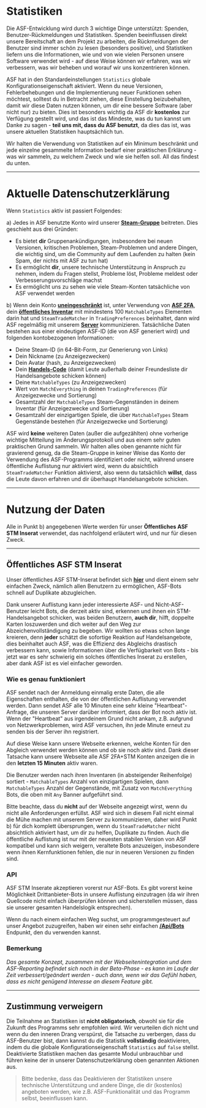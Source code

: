 # Statistiken

Die ASF-Entwicklung wird durch 3 wichtige Dinge unterstützt: Spenden, Benutzer-Rückmeldungen und Statistiken. Spenden beeinflussen direkt unsere Bereitschaft an dem Projekt zu arbeiten, die Rückmeldungen der Benutzer sind immer schön zu lesen (besonders positive), und Statistiken liefern uns die Informationen, wie und von wie vielen Personen unsere Software verwendet wird - auf diese Weise können wir erfahren, was wir verbessern, was wir beheben und worauf wir uns konzentrieren können.

ASF hat in den Standardeinstellungen `Statistics` globale Konfigurationseigenschaft aktiviert. Wenn du neue Versionen, Fehlerbehebungen und die Implementierung neuer Funktionen sehen möchtest, solltest du in Betracht ziehen, diese Einstellung beizubehalten, damit wir diese Daten nutzen können, um dir eine bessere Software (aber nicht nur) zu bieten. Dies ist besonders wichtig da ASF dir **kostenlos** zur Verfügung gestellt wird, und das ist das Mindeste, was du tun kannst um Danke zu sagen - **teil uns mit, dass du ASF benutzt**, da dies das ist, was unsere aktuellen Statistiken hauptsächlich tun.

Wir halten die Verwendung von Statistiken auf ein Minimum beschränkt und jede einzelne gesammelte Information bedarf einer praktischen Erklärung - was wir sammeln, zu welchem Zweck und wie sie helfen soll. All das findest du unten.

* * *

# Aktuelle Datenschutzerklärung

Wenn `Statistics` aktiv ist passiert Folgendes:

a) Jedes in ASF benutzte Konto wird unserer **[Steam-Gruppe](https://steamcommunity.com/gid/103582791440160998)** beitreten. Dies geschieht aus drei Gründen:

* Es bietet **dir** Gruppenankündigungen, insbesondere bei neuen Versionen, kritischen Problemen, Steam-Problemen und andere Dingen, die wichtig sind, um die Community auf dem Laufenden zu halten (kein Spam, der nichts mit ASF zu tun hat)
* Es ermöglicht **dir**, unsere technische Unterstützung in Anspruch zu nehmen, indem du Fragen stellst, Probleme löst, Probleme meldest oder Verbesserungsvorschläge machst
* Es ermöglicht uns zu sehen wie viele Steam-Konten tatsächliche von ASF verwendet werden

b) Wenn dein Konto **[uneingeschränkt](https://support.steampowered.com/kb_article.php?ref=3330-IAGK-7663)** ist, unter Verwendung von **[ASF 2FA](https://github.com/JustArchiNET/ArchiSteamFarm/wiki/Two-factor-authentication-de-DE#asf-2fa)**, dein **[öffentliches Inventar](https://steamcommunity.com/my/edit/settings)** mit mindestens 100 `MatchableTypes` Elementen darin hat und `SteamTradeMatcher` in `TradingPreferences` beinhaltet, dann wird ASF regelmäßig mit unserem **[Server](https://asf.justarchi.net)** kommunizieren. Tatsächliche Daten bestehen aus einer eindeutigen ASF-ID (die von ASF generiert wird) und folgenden kontobezogenen Informationen:

* Deine Steam-ID (in 64-Bit-Form, zur Generierung von Links)
* Dein Nickname (zu Anzeigezwecken)
* Dein Avatar (hash, zu Anzeigezwecken)
* Dein **[Handels-Code](https://steamcommunity.com/my/tradeoffers/privacy)** (damit Leute außerhalb deiner Freundesliste dir Handelsangebote schicken können)
* Deine `MatchableTypes` (zu Anzeigezwecken)
* Wert von `MatchEverything` in deinen `TradingPreferences` (für Anzeigezwecke und Sortierung)
* Gesamtzahl der `MatchableTypes` Steam-Gegenständen in deinem Inventar (für Anzeigezwecke und Sortierung)
* Gesamtzahl der einzigartigen Spiele, die über `MatchableTypes` Steam Gegenstände bestehen (für Anzeigezwecke und Sortierung)

ASF wird **keine** weiteren Daten (außer die aufgezählten) ohne vorherige wichtige Mitteilung im Änderungsprotokoll und aus einem sehr guten praktischen Grund sammeln. Wir halten alles oben genannte nicht für gravierend genug, da die Steam-Gruppe in keiner Weise das Konto der Verwendung des ASF-Programms identifiziert oder nicht, während unsere öffentliche Auflistung nur aktiviert wird, wenn du absichtlich `SteamTradeMatcher` Funktion aktivierst, also wenn du tatsächlich **willst**, dass die Leute davon erfahren und dir überhaupt Handelsangebote schicken.

* * *

# Nutzung der Daten

Alle in Punkt b) angegebenen Werte werden für unser **Öffentliches ASF STM Inserat** verwendet, das nachfolgend erläutert wird, und nur für diesen Zweck.

* * *

## Öffentliches ASF STM Inserat

Unser öffentliches ASF STM-Inserat befindet sich **[hier](https://asf.justarchi.net/STM)** und dient einem sehr einfachen Zweck, nämlich allen Benutzern zu ermöglichen, ASF-Bots schnell auf Duplikate abzugleichen.

Dank unserer Auflistung kann jeder interessierte ASF- und Nicht-ASF-Benutzer leicht Bots, die derzeit aktiv sind, erkennen und ihnen ein STM-Handelsangebot schicken, was beiden Benutzern, **auch dir**, hilft, doppelte Karten loszuwerden und dich weiter auf den Weg zur Abzeichenvollständigung zu begeben. Wir wollten so etwas schon lange kreieren, denn **jeder** schätzt die sofortige Reaktion auf Handelsangebote, dies beinhaltet auch ASF, was die Effizienz des Abgleichs drastisch verbessern kann, sowie Informationen über die Verfügbarkeit von Bots - bis jetzt war es sehr schwierig ein solches öffentliches Inserat zu erstellen, aber dank ASF ist es viel einfacher geworden.

### Wie es genau funktioniert

ASF sendet nach der Anmeldung einmalig erste Daten, die alle Eigenschaften enthalten, die von der öffentlichen Auflistung verwendet werden. Dann sendet ASF alle 10 Minuten eine sehr kleine "Heartbeat"-Anfrage, die unseren Server darüber informiert, dass der Bot noch aktiv ist. Wenn der "Heartbeat" aus irgendeinem Grund nicht ankam, z.B. aufgrund von Netzwerkproblemen, wird ASF versuchen, ihn jede Minute erneut zu senden bis der Server ihn registriert.

Auf diese Weise kann unsere Webseite erkennen, welche Konten für den Abgleich verwendet werden können und ob sie noch aktiv sind. Dank dieser Tatsache kann unsere Webseite alle ASF 2FA+STM Konten anzeigen die in den **letzten 15 Minuten** aktiv waren.

Die Benutzer werden nach ihren Inventaren (in absteigender Reihenfolge) sortiert - `MatchableTypes` Anzahl von einzigartigen Spielen, dann `MatchableTypes` Anzahl der Gegenstände, mit Zusatz von `MatchEverything` Bots, die oben mit `Any` Banner aufgeführt sind.

Bitte beachte, dass du **nicht** auf der Webseite angezeigt wirst, wenn du nicht alle Anforderungen erfüllst. ASF wird sich in diesem Fall nicht einmal die Mühe machen mit unserem Server zu kommunizieren, daher wird Punkt b) für dich komplett übersprungen, wenn du `SteamTradeMatcher` nicht absichtlich aktiviert hast, um dir zu helfen, Duplikate zu finden. Auch die öffentliche Auflistung ist nur mit der neuesten stabilen Version von ASF kompatibel und kann sich weigern, veraltete Bots anzuzeigen, insbesondere wenn ihnen Kernfunktionen fehlen, die nur in neueren Versionen zu finden sind.

### API

ASF STM Inserate akzeptieren vorerst nur ASF-Bots. Es gibt vorerst keine Möglichkeit Drittanbieter-Bots in unsere Auflistung einzutragen (da wir ihren Quellcode nicht einfach überprüfen können und sicherstellen müssen, dass sie unserer gesamten Handelslogik entsprechen).

Wenn du nach einem einfachen Weg suchst, um programmgesteuert auf unser Angebot zuzugreifen, haben wir einen sehr einfachen **[/Api/Bots](https://asf.justarchi.net/Api/Bots)** Endpunkt, den du verwenden kannst.

### Bemerkung

*Das gesamte Konzept, zusammen mit der Webseitenintegration und dem ASF-Reporting befindet sich noch in der Beta-Phase - es kann im Laufe der Zeit verbessert/geändert werden - auch dann, wenn wir das Gefühl haben, dass es nicht genügend Interesse an diesem Feature gibt.*

* * *

## Zustimmung verweigern

Die Teilnahme an Statistiken ist **nicht obligatorisch**, obwohl sie für die Zukunft des Programms sehr empfohlen wird. Wir verurteilen dich nicht und wenn du den inneren Drang verspürst, die Tatsache zu verbergen, dass du ASF-Benutzer bist, dann kannst du die Statistik **vollständig** deaktivieren, indem du die globale Konfigurationseigenschaft `Statistics` auf `false` stellst. Deaktivierte Statistiken machen das gesamte Modul unbrauchbar und führen keine der in unserer Datenschutzerklärung oben genannten Aktionen aus.

> Bitte bedenke, dass das Deaktivieren der Statistiken unsere technische Unterstützung und andere Dinge, die dir (kostenlos) angeboten werden, wie z.B. ASF-Funktionalität und das Programm selbst, beeinflussen kann.